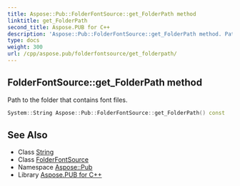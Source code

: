 ```yaml
---
title: Aspose::Pub::FolderFontSource::get_FolderPath method
linktitle: get_FolderPath
second_title: Aspose.PUB for C++
description: 'Aspose::Pub::FolderFontSource::get_FolderPath method. Path to the folder that contains font files in C++.'
type: docs
weight: 300
url: /cpp/aspose.pub/folderfontsource/get_folderpath/
---
```

## FolderFontSource::get_FolderPath method


Path to the folder that contains font files.

```cpp
System::String Aspose::Pub::FolderFontSource::get_FolderPath() const
```

## See Also

* Class [String](../../../system/string/)
* Class [FolderFontSource](../)
* Namespace [Aspose::Pub](../../)
* Library [Aspose.PUB for C++](../../../)
